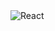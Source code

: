 <html>
  <head>
   
    
  </head>
  <body>
    <img src="https://cdn.dribbble.com/users/14814/screenshots/16535574/reactlogo_4x.png" alt="React">
  </body>
  
</html>
